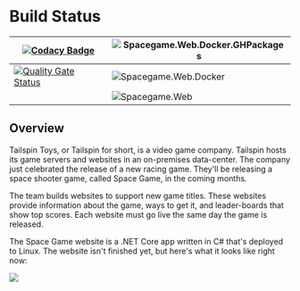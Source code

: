 # Build Status

|[![Codacy Badge](https://api.codacy.com/project/badge/Grade/fa1f90069e9e4d89b8d5d68c01aa95a5)](https://www.codacy.com/manual/srivatsams/tailspin-spacegame-web?utm_source=github.com&amp;utm_medium=referral&amp;utm_content=srivatsamarichi/tailspin-spacegame-web&amp;utm_campaign=Badge_Grade)| ![Spacegame.Web.Docker.GHPackages](https://github.com/srivatsamarichi/tailspin-spacegame-web/workflows/Spacegame.Web.Docker.GHPackages/badge.svg)|
|------------------------------------------------------|------|
|[![Quality Gate Status](https://sonarcloud.io/api/project_badges/measure?project=playgroundgithub&metric=alert_status)](https://sonarcloud.io/dashboard?id=playgroundgithub)| ![Spacegame.Web.Docker](https://github.com/srivatsamarichi/tailspin-spacegame-web/workflows/Spacegame.Web.Docker/badge.svg)|
||![Spacegame.Web](https://github.com/srivatsamarichi/tailspin-spacegame-web/workflows/Spacegame.Web/badge.svg)|

## Overview

Tailspin Toys, or Tailspin for short, is a video game company. Tailspin hosts its game servers and websites in an on-premises data-center. The company just celebrated the release of a new racing game. They'll be releasing a space shooter game, called Space Game, in the coming months.

The team builds websites to support new game titles. These websites provide information about the game, ways to get it, and leader-boards that show top scores. Each website must go live the same day the game is released.

The Space Game website is a .NET Core app written in C# that's deployed to Linux. The website isn't finished yet, but here's what it looks like right now:

![](https://docs.microsoft.com/en-us/learn/azure-devops/assess-your-development-process/media/2-space-game-top.png)

